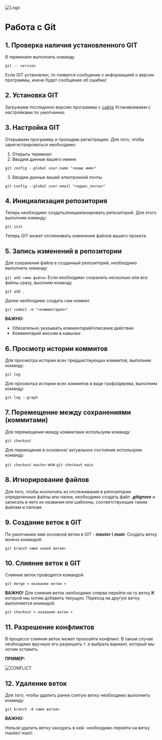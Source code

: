![Logo](Git-Logo-2Color.png)
# Работа с  Git 
## 1. Проверка наличия установленного GIT 
 В терминале выполнить команду 
 
 `git -- version`

Если GIT установлен, то появится сообщение с информацией о версии программы, иначе будет сообщение об ошибке/

## 2. Установка GIT
 Загружаем последнюю версию программы с 
  [сайта](https://git-scm.com/download/)
 Устанавливаем с настройками по умолчанию.

## 3. Настройка GIT
Открываем программу и проходим регистрацию.
Для того, чтобы зарегистрироваться необходимо:

1. Открыть терминал
2. Вводим данные вашего имени 

`git config --global user.name "<ваше имя>"`

3. Вводим данные вашей электронной почты

`git config --global user.email "<адрес_почты>"`

## 4. Инициализация репозитория

Теперь необходимо создать/инициализировать репозиторий.
Для этого выполним команду:

`git init`

Теперь GIT может отслеживать изменения файлов вашего проекта.

## 5. Запись изменений в репозитории

Для сохранения файла в созданный репозиторий, необходимо выполнить команду:

`
 git add <имя файла>
`
Если необходимо сохранить несколько или все файлы сразу, выолним команду 

`
 git add .
`

Далее необходимо создать сам коммит.

`
git commit -m "<комментария>"
`

 **ВАЖНО:** 

* Обязательно указывать комментарий/описание действия
* Комментарий вносим в кавычки

## 6. Просмотр истории коммитов
Для просмотра истории всех предшествующих коммитов, выполним команду:

 `
git log
 `

Для просмотра истории всех коммитов в виде графа/дерева, выполним команду:
 
 `
git log --graph
 `
## 7. Перемещение между сохранениями (коммитами)

Для перемещения между коммитами используем команду:

`
git checkout
 `

 Для пермещения в основное/ актуальное состояние используем команду:

 `
git checkout master
 `  или  `
git checkout main
 `

 ## 8. Игнорирование файлов
Для того, чтобы исключить из отслеживания в репозитории определенные файлы или папки, необходимо создать файл ***.gitignore*** и записать в него их названия или шаблоны, соответствующие таким файлам и папкам.

## 9. Создание веток в GIT
По умолчанию имя основной ветки в GIT - ***master \ main***.
 Создать ветку можно командой:
  ```
git branch <имя новой ветки>
  ```

## 10. Слияние веток в GIT

Слияние веток проводится командой 
```
git merge < название ветки >
  ```
 **ВАЖНО!**
 Для слияния веток необходимо сперва перейти на ту ветку  **К** которой мы хотим добавить текущую. 
 Переход на другую ветку выполняется командой:

 ```
git checkout < название ветки >
  ```
  
  ## 11. Разрешение конфликтов

  В процессе слияния веток может произойти конфликт.
  В таком случае необходимо вручную его разрешить т
  .е выбрать вариант, который мы хотим оставить.

  **ПРИМЕР:**
  
  ![CONFLICT](conflict.png)

## 12. Удаление веток

 Для того, чтобы удалить ранее слитую ветку необходимо выполнить команду:

   ```
git branch -d <имя ветки>
  ```

**ВАЖНО:**

Нельзя удалить ветку находясь в ней- необходимо перейти на ветку  master/ main!